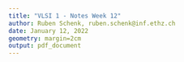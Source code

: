 ```yaml
---
title: "VLSI 1 - Notes Week 12"
author: Ruben Schenk, ruben.schenk@inf.ethz.ch
date: January 12, 2022
geometry: margin=2cm
output: pdf_document
---
```

